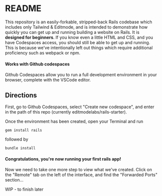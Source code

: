 # README

This repository is an easily-forkable, stripped-back Rails codebase which includes only Tailwind & Editmode, and is intended to demonstrate how quickly you can get up and running building a website on Rails. It is **designed for beginners**. If you know even a little HTML and CSS, and you have Codespaces access, you should still be able to get up and running. This is because we've intentionally left out things which require additional proficiency such as webpack or npm.  

#### Works with Github codespaces
Github Codespaces allow you to run a full development environment in your browser, complete with the VSCode editor.

## Directions

First, go to Github Codespaces, select "Create new codespace", and enter in the path of this repo (currently editmodelabs/rails-starter).

Once the environment has been created, open your Terminal and run 

`gem install rails`

followed by

`bundle install`

#### Congratulations, you're now running your first rails app!

Now we need to take one more step to view what we've created. Click on the "Remote" tab on the left of the interface, and find the "Forwarded Ports" section...


WIP - to finish later
